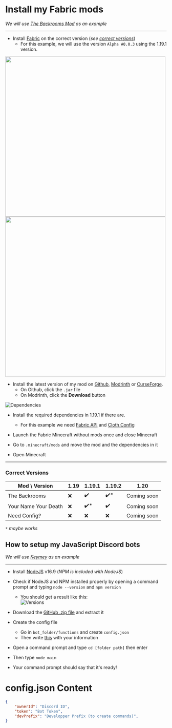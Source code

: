 # Install my Fabric mods
*We will use [The Backrooms Mod](https://github.com/u-lumaa/BackroomsMod) as an example*

***

- Install [Fabric](https://fabricmc.net/use/installer/) on the correct version (*see [correct versions](#correct-versions)*)
  - For this example, we will use the version `Alpha A0.0.3` using the 1.19.1 version.

<img src="https://user-images.githubusercontent.com/93350976/192139538-e5237bf0-53e0-4f44-be0e-2854bbf966ac.png" width=500>  <img src="https://user-images.githubusercontent.com/93350976/192139568-12cfc423-f466-48bb-bd95-7bdfcc8f6560.png" width=500>    
- Install the latest version of my mod on [Github](https://github.com/u-lumaa/BackroomsMod/releases/latest), [Modrinth](https://modrinth.com/mod/backrooms/versions) or [CurseForge](https://www.curseforge.com/minecraft/mc-mods/thebackrooms/files).
  - On Github, click the `.jar` file
  - On Modrinth, click the **Download** button
 
 ![Dependencies](https://user-images.githubusercontent.com/93350976/192139971-3e8bc90e-c04d-4e45-bc01-75143b8c0e83.png)  
- Install the required dependencies in 1.19.1 if there are.
  - For this example we need [Fabric API](https://modrinth.com/mod/fabric-api/versions) and [Cloth Config](https://modrinth.com/mod/cloth-config/versions)

- Launch the Fabric Minecraft without mods once and close Minecraft
- Go to `.minecraft/mods` and move the mod and the dependencies in it
- Open Minecraft

***

### Correct Versions

| Mod \ Version        | 1.19   | 1.19.1  | 1.19.2  | 1.20   |
|----------------------|--------|---------|---------|--------|
| The Backrooms        | ❌    | ✔️      | ✔️*     | Coming soon      |
| Your Name Your Death | ❌    | ✔️*     | ✔️      | Coming soon      |
| Need Config?         | ❌    | ❌      | ❌      | Coming soon      |  
  
*`*` maybe works*

## How to setup my JavaScript Discord bots
*We will use [Keymey](https://github.com/u-lumaa/Keymey) as an example*

***

- Install [NodeJS](https://nodejs.org/en/download/) v16.9 (*NPM is included with NodeJS*)
- Check if NodeJS and NPM installed properly by opening a command prompt and typing `node --version` and `npm version`
  - You should get a result like this:  
![Versions](https://user-images.githubusercontent.com/93350976/197408646-01520267-3ab9-4cbc-ac10-e91985dd30e3.png)
- Download the [GitHub .zip file](https://github.com/u-lumaa/Keymey/archive/refs/heads/master.zip) and extract it
- Create the config file
  - Go in `bot_folder/functions` and create `config.json`
  - Then write [this](#configjson-content) with your information 


- Open a command prompt and type `cd [folder path]` then enter
- Then type `node main`
- Your command prompt should say that it's ready!

# config.json Content
```json
{
    "ownerId": "Discord ID",
    "token": "Bot Token",
    "devPrefix": "Developper Prefix (to create commands)",
}
```
